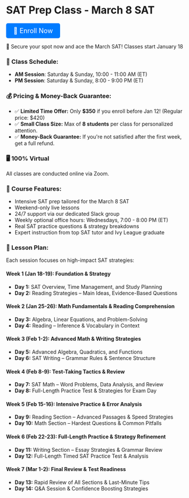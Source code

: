 # SAT Prep Class - March 8 SAT
<a href="https://99ahiaxszvi.typeform.com/to/EEHIH2Kx" style="display: inline-block; background-color: #007BFF; color: white; padding: 10px 20px; text-align: center; text-decoration: none; font-size: 18px; border-radius: 5px;">🚀 Enroll Now</a>

📢 Secure your spot now and ace the March SAT! Classes start January 18

### 📅 Class Schedule:
- **AM Session**: Saturday & Sunday, 10:00 - 11:00 AM (ET)
- **PM Session**: Saturday & Sunday, 8:00 - 9:00 PM (ET)

### 💰 Pricing & Money-Back Guarantee:
- ✅ **Limited Time Offer:** Only **$350** if you enroll before Jan 12! (Regular price: $420)
- ✅ **Small Class Size:** Max of **8 students** per class for personalized attention.
- ✅ **Money-Back Guarantee:** If you're not satisfied after the first week, get a full refund.


### 🖥️ 100% Virtual
All classes are conducted online via Zoom.

### 📌 Course Features:
- Intensive SAT prep tailored for the March 8 SAT
- Weekend-only live lessons 
- 24/7 support via our dedicated Slack group
- Weekly optional office hours: Wednesdays, 7:00 - 8:00 PM (ET)
- Real SAT practice questions & strategy breakdowns
- Expert instruction from top SAT tutor and Ivy League graduate

### 📖 Lesson Plan:
Each session focuses on high-impact SAT strategies:

#### Week 1 (Jan 18-19): Foundation & Strategy
- **Day 1:** SAT Overview, Time Management, and Study Planning
- **Day 2:** Reading Strategies – Main Ideas, Evidence-Based Questions

#### Week 2 (Jan 25-26): Math Fundamentals & Reading Comprehension
- **Day 3:** Algebra, Linear Equations, and Problem-Solving
- **Day 4:** Reading – Inference & Vocabulary in Context

#### Week 3 (Feb 1-2): Advanced Math & Writing Strategies
- **Day 5:** Advanced Algebra, Quadratics, and Functions
- **Day 6:** SAT Writing – Grammar Rules & Sentence Structure

#### Week 4 (Feb 8-9): Test-Taking Tactics & Review
- **Day 7:** SAT Math – Word Problems, Data Analysis, and Review
- **Day 8:** Full-Length Practice Test & Strategies for Exam Day

#### Week 5 (Feb 15-16): Intensive Practice & Error Analysis
- **Day 9:** Reading Section – Advanced Passages & Speed Strategies
- **Day 10:** Math Section – Hardest Questions & Common Pitfalls

#### Week 6 (Feb 22-23): Full-Length Practice & Strategy Refinement
- **Day 11:** Writing Section – Essay Strategies & Grammar Review
- **Day 12:** Full-Length Timed SAT Practice Test & Analysis

#### Week 7 (Mar 1-2): Final Review & Test Readiness
- **Day 13:** Rapid Review of All Sections & Last-Minute Tips
- **Day 14:** Q&A Session & Confidence Boosting Strategies



